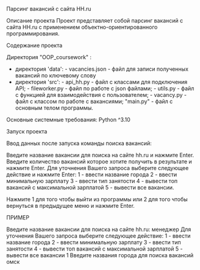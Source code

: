 Парсинг вакансий с сайта HH.ru


Описание проекта
Проект представляет собой парсинг вакансий с сайта HH.ru с применением объектно-ориентированного программирования.


Содержание проекта

Директория "OOP_coursework" :

- директория 'data':
       - vacancies.json - файл для записи полученных вакансий по ключевому слову 
- директория 'src':
       - api_hh.py - файл с классами для подключения API;
       - fileworker.py - файл по работе с json файлами;
       - utils.py - файл с функцией для взаимодействия с пользователем;
       - vacancy.py - файл с классом по работе с вакансиями;
"main.py" - файл с основным телом программы.

Основные системные требования:
Python ^3.10

Запуск проекта

Ввод данных после запуска команды поиска вакансий:

Введите название вакансии для поиска на сайте hh.ru и нажмите Enter.
Введите количество вакансий которое хотите получить в результате и нажмите Enter.
Для уточнения Вашего запроса выберите следующее действие и нажмите Enter:
            1 - ввести название города
            2 - ввести минимальную зарплату
            3 - ввести тип занятости
            4 - вывести топ вакансий с максимальной зарплатой
            5 - вывести все вакансии.

Нажмите 1 для того чтобы выйти из программы или 2 для того чтобы вернуться в предыдущее меню и нажмите Enter.


ПРИМЕР

Введите название вакансии для поиска на сайте hh.ru: менеджер
Для уточнения Вашего запроса выберите следующее действие:
            1 - ввести название города
            2 - ввести минимальную зарплату
            3 - ввести тип занятости
            4 - вывести топ вакансий с максимальной зарплатой
            5 - вывести все вакансии
1
Введите названия города для поиска вакансий омск
